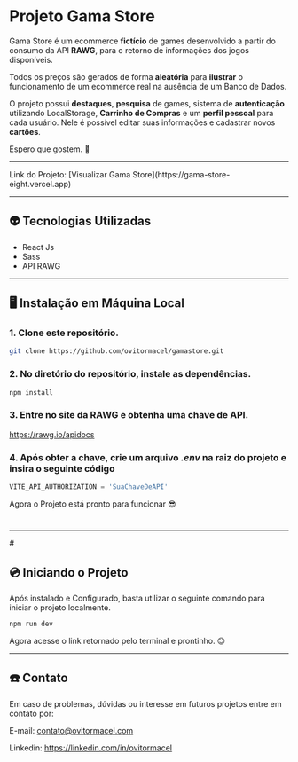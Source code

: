 # Projeto Gama Store

Gama Store é um ecommerce **fictício** de games desenvolvido a partir do consumo da API **RAWG**, para o retorno de informações dos jogos disponíveis.

Todos os preços são gerados de forma **aleatória** para **ilustrar** o funcionamento de um ecommerce real na ausência de um Banco de Dados.

O projeto possui **destaques**, **pesquisa** de games, sistema de **autenticação** utilizando LocalStorage, **Carrinho de Compras** e um **perfil pessoal** para cada usuário. Nele é possível editar suas informações e cadastrar novos **cartões**.

Espero que gostem. 🌹

<hr>
Link do Projeto:
[Visualizar Gama Store](https://gama-store-eight.vercel.app)
<hr> 

## 👽 Tecnologias Utilizadas

* React Js
* Sass
* API RAWG

<hr>

## 🖥 Instalação em Máquina Local
### 1. Clone este repositório.

~~~bash
git clone https://github.com/ovitormacel/gamastore.git
~~~

### 2. No diretório do repositório, instale as dependências.

~~~bash
npm install
~~~

### 3. Entre no site da RAWG e obtenha uma chave de API.
<https://rawg.io/apidocs>

### 4. Após obter a chave, crie um arquivo *.env* na raiz do projeto e insira o seguinte código

~~~javascript
VITE_API_AUTHORIZATION = 'SuaChaveDeAPI'
~~~

Agora o Projeto está pronto para funcionar 😎

# 
<hr>
# 

## 💿 Iniciando o Projeto

Após instalado e Configurado, basta utilizar o seguinte comando para iniciar o projeto localmente.

~~~bash
npm run dev
~~~

Agora acesse o link retornado pelo terminal e prontinho. 😊

<hr>


## ☎️ Contato

Em caso de problemas, dúvidas ou interesse em futuros projetos entre em contato por:

E-mail: contato@ovitormacel.com

Linkedin: <https://linkedin.com/in/ovitormacel>